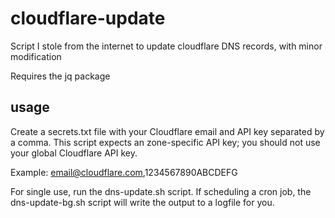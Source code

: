 # cloudflare-update
Script I stole from the internet to update cloudflare DNS records, with minor modification

Requires the jq package

## usage
Create a secrets.txt file with your Cloudflare email and API key separated by a comma. This script expects an zone-specific API key; you should not use your global Cloudflare API key.

Example: email@cloudflare.com,1234567890ABCDEFG

For single use, run the dns-update.sh script. If scheduling a cron job, 
the dns-update-bg.sh script will write the output to a logfile for you. 
